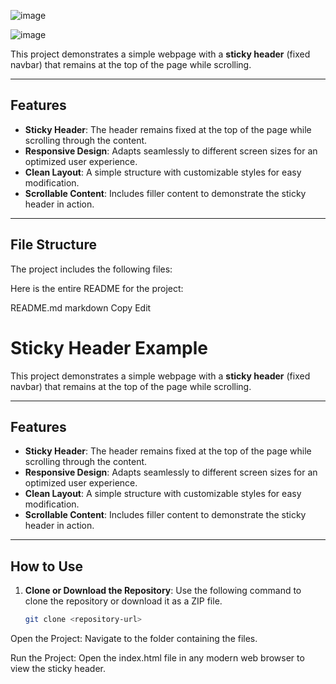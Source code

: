 ![image](https://github.com/user-attachments/assets/9593b03b-cde4-4da9-a2b8-bf526df430fe)

![image](https://github.com/user-attachments/assets/24054b42-ce8e-4c27-9c8e-5f83752cb073)


This project demonstrates a simple webpage with a **sticky header** (fixed navbar) that remains at the top of the page while scrolling.

---

## Features

- **Sticky Header**: The header remains fixed at the top of the page while scrolling through the content.
- **Responsive Design**: Adapts seamlessly to different screen sizes for an optimized user experience.
- **Clean Layout**: A simple structure with customizable styles for easy modification.
- **Scrollable Content**: Includes filler content to demonstrate the sticky header in action.

---

## File Structure

The project includes the following files:

Here is the entire README for the project:

README.md
markdown
Copy
Edit
# Sticky Header Example

This project demonstrates a simple webpage with a **sticky header** (fixed navbar) that remains at the top of the page while scrolling.

---

## Features

- **Sticky Header**: The header remains fixed at the top of the page while scrolling through the content.
- **Responsive Design**: Adapts seamlessly to different screen sizes for an optimized user experience.
- **Clean Layout**: A simple structure with customizable styles for easy modification.
- **Scrollable Content**: Includes filler content to demonstrate the sticky header in action.

---



## How to Use

1. **Clone or Download the Repository**:
   Use the following command to clone the repository or download it as a ZIP file.
   ```bash
   git clone <repository-url>

Open the Project: Navigate to the folder containing the files.

Run the Project: Open the index.html file in any modern web browser to view the sticky header.


